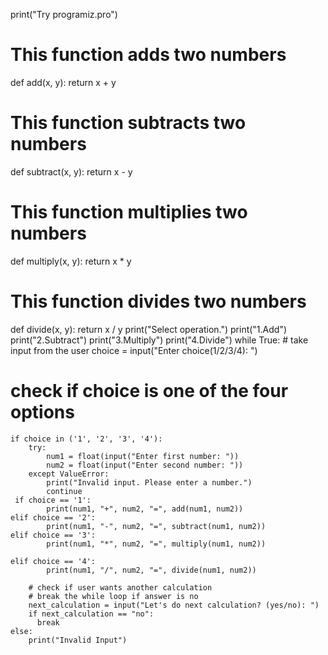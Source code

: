 
print("Try programiz.pro")
# This function adds two numbers
def add(x, y):
    return x + y
# This function subtracts two numbers
def subtract(x, y):
    return x - y
# This function multiplies two numbers
def multiply(x, y):
    return x * y
# This function divides two numbers
def divide(x, y):
    return x / y
print("Select operation.")
print("1.Add")
print("2.Subtract")
print("3.Multiply")
print("4.Divide")
while True:
    # take input from the user
    choice = input("Enter choice(1/2/3/4): ")
 # check if choice is one of the four options
    if choice in ('1', '2', '3', '4'):
        try:
            num1 = float(input("Enter first number: "))
            num2 = float(input("Enter second number: "))
        except ValueError:
            print("Invalid input. Please enter a number.")
            continue
     if choice == '1':
            print(num1, "+", num2, "=", add(num1, num2))
    elif choice == '2':
            print(num1, "-", num2, "=", subtract(num1, num2))
    elif choice == '3':
            print(num1, "*", num2, "=", multiply(num1, num2))

    elif choice == '4':
            print(num1, "/", num2, "=", divide(num1, num2))
        
        # check if user wants another calculation
        # break the while loop if answer is no
        next_calculation = input("Let's do next calculation? (yes/no): ")
        if next_calculation == "no":
          break
    else:
        print("Invalid Input")
